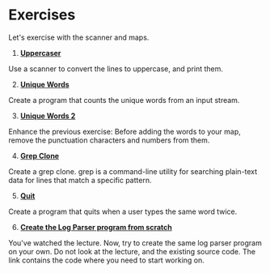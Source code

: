 # Exercises

Let's exercise with the scanner and maps.

1. **[Uppercaser](https://github.com/inancgumus/learngo/tree/master/23-input-scanning/exercises/01-uppercaser)**

  Use a scanner to convert the lines to uppercase, and print them.
   
2. **[Unique Words](https://github.com/inancgumus/learngo/tree/master/23-input-scanning/exercises/02-unique-words)**

  Create a program that counts the unique words from an input stream.

3. **[Unique Words 2](https://github.com/inancgumus/learngo/tree/master/23-input-scanning/exercises/03-unique-words-2)**

  Enhance the previous exercise: Before adding the words to your map, remove the punctuation characters and numbers from them.

4. **[Grep Clone](https://github.com/inancgumus/learngo/tree/master/23-input-scanning/exercises/04-grep)**

  Create a grep clone. grep is a command-line utility for searching plain-text data for lines that match a specific pattern.

5. **[Quit](https://github.com/inancgumus/learngo/tree/master/23-input-scanning/exercises/05-quit)**

  Create a program that quits when a user types the same word twice.

6. **[Create the Log Parser program from scratch](https://github.com/inancgumus/learngo/tree/master/23-input-scanning/exercises/06-log-parser)**

  You've watched the lecture. Now, try to create the same log parser program on your own. Do not look at the lecture, and the existing source code. The link contains the code where you need to start working on.
